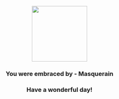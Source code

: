 <p align="center">
    <img src="https://raw.githubusercontent.com/PokeAPI/sprites/master/sprites/pokemon/284.png" width="150" height="150">
</p>
<h3 align="center">You were embraced by - <b>Masquerain</b></h3>
<h3 align="center">Have a wonderful day!</h3>
